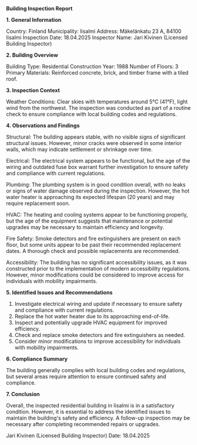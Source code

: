 **Building Inspection Report**

**1. General Information**

Country: Finland
Municipality: Iisalmi
Address: Mäkelänkatu 23 A, 84100 Iisalmi
Inspection Date: 18.04.2025
Inspector Name: Jari Kivinen (Licensed Building Inspector)

**2. Building Overview**

Building Type: Residential
Construction Year: 1988
Number of Floors: 3
Primary Materials: Reinforced concrete, brick, and timber frame with a tiled roof.

**3. Inspection Context**

Weather Conditions: Clear skies with temperatures around 5°C (41°F), light wind from the northwest. The inspection was conducted as part of a routine check to ensure compliance with local building codes and regulations.

**4. Observations and Findings**

Structural: The building appears stable, with no visible signs of significant structural issues. However, minor cracks were observed in some interior walls, which may indicate settlement or shrinkage over time.

Electrical: The electrical system appears to be functional, but the age of the wiring and outdated fuse box warrant further investigation to ensure safety and compliance with current regulations.

Plumbing: The plumbing system is in good condition overall, with no leaks or signs of water damage observed during the inspection. However, the hot water heater is approaching its expected lifespan (20 years) and may require replacement soon.

HVAC: The heating and cooling systems appear to be functioning properly, but the age of the equipment suggests that maintenance or potential upgrades may be necessary to maintain efficiency and longevity.

Fire Safety: Smoke detectors and fire extinguishers are present on each floor, but some units appear to be past their recommended replacement dates. A thorough check and possible replacements are recommended.

Accessibility: The building has no significant accessibility issues, as it was constructed prior to the implementation of modern accessibility regulations. However, minor modifications could be considered to improve access for individuals with mobility impairments.

**5. Identified Issues and Recommendations**

1. Investigate electrical wiring and update if necessary to ensure safety and compliance with current regulations.
2. Replace the hot water heater due to its approaching end-of-life.
3. Inspect and potentially upgrade HVAC equipment for improved efficiency.
4. Check and replace smoke detectors and fire extinguishers as needed.
5. Consider minor modifications to improve accessibility for individuals with mobility impairments.

**6. Compliance Summary**

The building generally complies with local building codes and regulations, but several areas require attention to ensure continued safety and compliance.

**7. Conclusion**

Overall, the inspected residential building in Iisalmi is in a satisfactory condition. However, it is essential to address the identified issues to maintain the building's safety and efficiency. A follow-up inspection may be necessary after completing recommended repairs or upgrades.

Jari Kivinen (Licensed Building Inspector)
Date: 18.04.2025
